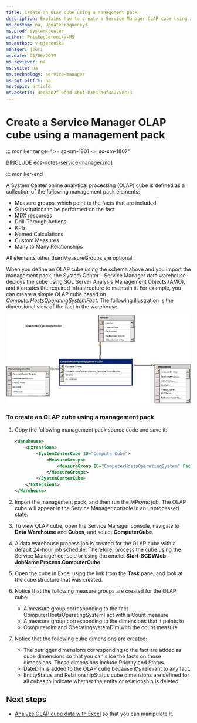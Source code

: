 ```yaml
---
title: Create an OLAP cube using a management pack
description: Explains how to create a Service Manager OLAP cube using a management pack.
ms.custom: na, UpdateFrequency3
ms.prod: system-center
author: PriskeyJeronika-MS
ms.author: v-gjeronika
manager: jsuri
ms.date: 05/06/2019
ms.reviewer: na
ms.suite: na
ms.technology: service-manager
ms.tgt_pltfrm: na
ms.topic: article
ms.assetid: 3ed8ab2f-0e0d-4b6f-b3e4-a0f44775ec13
---
```


# Create a Service Manager OLAP cube using a management pack

::: moniker range=">= sc-sm-1801 <= sc-sm-1807"

[!INCLUDE [eos-notes-service-manager.md](../includes/eos-notes-service-manager.md)]

::: moniker-end

A System Center online analytical processing (OLAP) cube is defined as a collection of the following management pack elements:

- Measure groups, which point to the facts that are included
- Substitutions to be performed on the fact
- MDX resources
- Drill-Through Actions
- KPIs
- Named Calculations
- Custom Measures
- Many to Many Relationships

All elements other than MeasureGroups are optional.

When you define an OLAP cube using the schema above and you import the management pack, the System Center - Service Manager data warehouse deploys the cube using SQL&nbsp;Server Analysis Management Objects (AMO), and it creates the required infrastructure to maintain it. For example, you can create a simple OLAP cube based on *ComputerHostsOperatingSystemFact*. The following illustration is the dimensional view of the fact in the warehouse.

![Diagram of the dimensional view.](./media/create-olap-cube-mps/ops-comptuerhostsoperatingsystemfact.png)

### To create an OLAP cube using a management pack

1. Copy the following management pack source code and save it:

    ```xml
    <Warehouse>
        <Extensions>
            <SystemCenterCube ID="ComputerCube">
                <MeasureGroups>
                    <MeasureGroup ID="ComputerHostsOperatingSystem" Fact="DWBase!ComputerHostsOperatingSystemFact" />
                </MeasureGroups>
            </SystemCenterCube>
        </Extensions>
    </Warehouse>
    ```

2. Import the management pack, and then run the MPsync job. The OLAP cube will appear in the Service Manager console in an unprocessed state.

3. To view OLAP cube, open the Service Manager console, navigate to **Data Warehouse** and **Cubes**, and select **ComputerCube**.

4. A data warehouse process job is created for the OLAP cube with a default 24-hour job schedule. Therefore,  process the cube using the Service Manager console or using the cmdlet **Start-SCDWJob -JobName Process.ComputerCube**.

5. Open the cube in Excel using the link from the **Task** pane, and look at the cube structure that was created.

6. Notice that the following measure groups are created for the OLAP cube:

    - A measure group corresponding to the fact ComputerHostsOperatingSystemFact with a Count measure
    - A measure group corresponding to the dimensions that it points to
    - Computerdim and OperatingsystemDim with the count measure

7. Notice that the following cube dimensions are created:

    - The outrigger dimensions corresponding to the fact are added as cube dimensions so that you can slice the facts on those dimensions. These dimensions include Priority and Status.
    - DateDim is added to the OLAP cube because it's relevant to any fact.
    - EntityStatus and RelationshipStatus cube dimensions are defined for all cubes to indicate whether the entity or relationship is deleted.

## Next steps

- [Analyze OLAP cube data with Excel](olap-cube-excel.md) so that you can manipulate it.

